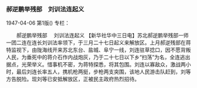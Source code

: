 ### 郝逆鹏举残部　刘训法连起义

1947-04-06
第1版()
专栏：

　　郝逆鹏举残部
  　刘训法连起义
    【新华社华中三日电】苏北郝逆鹏举残部一师一团二连在连长刘训法率领下，于三月二十七日起义来解放区。上月郝逆残部在蒋特监视下，由陇海线开来苏北东台、盐城、阜宁一线，刘连驻草捻口，因不愿背叛人民，为垂死中的蒋介石作内战炮灰，乃于二十七日以下乡“扫荡”为名，全连逃出据点，光荣举义。惜事机不密，为蒋特探悉，将其包围。刘连以寡敌众，激战两小时，最后刘连长率五人，携机枪两挺，步枪两支突围，该地人民游击队赶到，刘等方告脱险。现刘等已安抵解放区，正被民主政府热烈招待。
